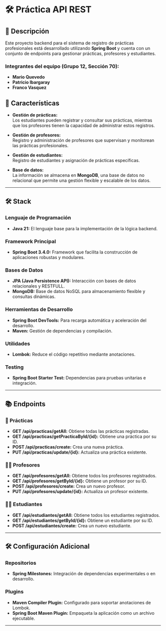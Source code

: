 # 🛠️ Práctica API REST

## 📜 Descripción

Este proyecto backend para el sistema de registro de prácticas profesionales está desarrollado utilizando **Spring Boot** y cuenta con un conjunto de endpoints para gestionar prácticas, profesores y estudiantes. 

### **Integrantes del equipo (Grupo 12, Sección 70):**
- **Mario Quevedo**  
- **Patricio Ibargaray**  
- **Franco Vasquez**

## 🚀 Características

- **Gestión de prácticas:**  
  Los estudiantes pueden registrar y consultar sus prácticas, mientras que los profesores tienen la capacidad de administrar estos registros.

- **Gestión de profesores:**  
  Registro y administración de profesores que supervisan y monitorean las prácticas profesionales.

- **Gestión de estudiantes:**  
  Registro de estudiantes y asignación de prácticas específicas.

- **Base de datos:**  
  La información se almacena en **MongoDB**, una base de datos no relacional que permite una gestión flexible y escalable de los datos.

---

## 🛠️ Stack

### Lenguaje de Programación
- **Java 21:** El lenguaje base para la implementación de la lógica backend.

### Framework Principal
- **Spring Boot 3.4.0:** Framework que facilita la construcción de aplicaciones robustas y modulares.

### Bases de Datos
- **JPA (Java Persistence API):** Interacción con bases de datos relacionales y RESTFULL.  
- **MongoDB:** Base de datos NoSQL para almacenamiento flexible y consultas dinámicas.

### Herramientas de Desarrollo
- **Spring Boot DevTools:** Para recarga automática y aceleración del desarrollo.  
- **Maven:** Gestión de dependencias y compilación.

### Utilidades
- **Lombok:** Reduce el código repetitivo mediante anotaciones.  

### Testing
- **Spring Boot Starter Test:** Dependencias para pruebas unitarias e integración.

---

## 📚 Endpoints

### 📝 Prácticas
- **GET /api/practicas/getAll:** Obtiene todas las prácticas registradas.  
- **GET /api/practicas/getPracticaById/{id}:** Obtiene una práctica por su ID.  
- **POST /api/practicas/create:** Crea una nueva práctica.  
- **PUT /api/practicas/update/{id}:** Actualiza una práctica existente.

### 👨‍🏫 Profesores
- **GET /api/profesores/getAll:** Obtiene todos los profesores registrados.  
- **GET /api/profesores/getById/{id}:** Obtiene un profesor por su ID.  
- **POST /api/profesores/create:** Crea un nuevo profesor.  
- **PUT /api/profesores/update/{id}:** Actualiza un profesor existente.

### 👩‍🎓 Estudiantes
- **GET /api/estudiantes/getAll:** Obtiene todos los estudiantes registrados.  
- **GET /api/estudiantes/getById/{id}:** Obtiene un estudiante por su ID.  
- **POST /api/estudiantes/create:** Crea un nuevo estudiante.

---

## 🛠️ Configuración Adicional

### Repositorios
- **Spring Milestones:** Integración de dependencias experimentales o en desarrollo.

### Plugins
- **Maven Compiler Plugin:** Configurado para soportar anotaciones de Lombok.  
- **Spring Boot Maven Plugin:** Empaqueta la aplicación como un archivo ejecutable.

---

